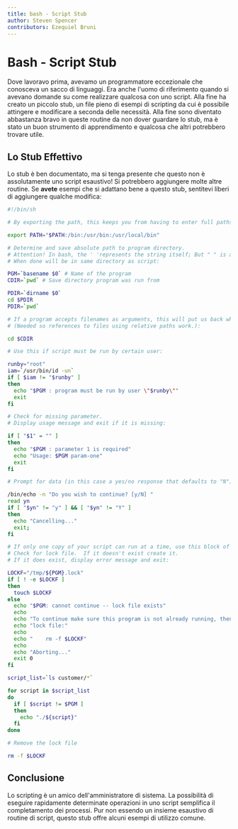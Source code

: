 ```yaml
---
title: bash - Script Stub
author: Steven Spencer
contributors: Ezequiel Bruni
---
```


# Bash - Script Stub

Dove lavoravo prima, avevamo un programmatore eccezionale che conosceva un sacco di linguaggi. Era anche l'uomo di riferimento quando si avevano domande su come realizzare qualcosa con uno script. Alla fine ha creato un piccolo stub, un file pieno di esempi di scripting da cui è possibile attingere e modificare a seconda delle necessità. Alla fine sono diventato abbastanza bravo in queste routine da non dover guardare lo stub, ma è stato un buon strumento di apprendimento e qualcosa che altri potrebbero trovare utile.

## Lo Stub Effettivo

Lo stub è ben documentato, ma si tenga presente che questo non è assolutamente uno script esaustivo! Si potrebbero aggiungere molte altre routine. Se **avete** esempi che si adattano bene a questo stub, sentitevi liberi di aggiungere qualche modifica:

```bash
#!/bin/sh

# By exporting the path, this keeps you from having to enter full paths for commands that exist in those paths:

export PATH="$PATH:/bin:/usr/bin:/usr/local/bin"

# Determine and save absolute path to program directory.
# Attention! In bash, the ' 'represents the string itself; But " " is a little different. $, ` `, and \ represent call variable values, reference commands, and escape characters, respectively
# When done will be in same directory as script:

PGM=`basename $0` # Name of the program
CDIR=`pwd` # Save directory program was run from

PDIR=`dirname $0`
cd $PDIR
PDIR=`pwd`

# If a program accepts filenames as arguments, this will put us back where we started.
# (Needed so references to files using relative paths work.):

cd $CDIR

# Use this if script must be run by certain user:

runby="root"
iam=`/usr/bin/id -un`
if [ $iam != "$runby" ]
then
  echo "$PGM : program must be run by user \"$runby\""
  exit
fi

# Check for missing parameter.
# Display usage message and exit if it is missing:

if [ "$1" = "" ]
then
  echo "$PGM : parameter 1 is required"
  echo "Usage: $PGM param-one"
  exit
fi

# Prompt for data (in this case a yes/no response that defaults to "N"):

/bin/echo -n "Do you wish to continue? [y/N] "
read yn
if [ "$yn" != "y" ] && [ "$yn" != "Y" ]
then
  echo "Cancelling..."
  exit;
fi

# If only one copy of your script can run at a time, use this block of code.
# Check for lock file.  If it doesn't exist create it.
# If it does exist, display error message and exit:

LOCKF="/tmp/${PGM}.lock"
if [ ! -e $LOCKF ]
then
  touch $LOCKF
else
  echo "$PGM: cannot continue -- lock file exists"
  echo
  echo "To continue make sure this program is not already running, then delete the"
  echo "lock file:"
  echo
  echo "    rm -f $LOCKF"
  echo
  echo "Aborting..."
  exit 0
fi

script_list=`ls customer/*`

for script in $script_list
do
  if [ $script != $PGM ]
  then
    echo "./${script}"
  fi
done

# Remove the lock file

rm -f $LOCKF
```

## Conclusione

Lo scripting è un amico dell'amministratore di sistema. La possibilità di eseguire rapidamente determinate operazioni in uno script semplifica il completamento dei processi. Pur non essendo un insieme esaustivo di routine di script, questo stub offre alcuni esempi di utilizzo comune.

